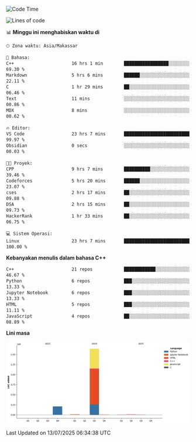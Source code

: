 <!--START_SECTION:waka-->
![Code Time](http://img.shields.io/badge/Code%20Time-336%20hrs%2039%20mins-blue)

![Lines of code](https://img.shields.io/badge/Sejak%20Hello%20World%20aku%20telah%20menulis-1.9%20million%20baris%20kode-blue)

📊 **Minggu ini menghabiskan waktu di** 

```text
🕑︎ Zona waktu: Asia/Makassar

💬 Bahasa: 
C++                      16 hrs 1 min        █████████████████░░░░░░░░   69.30 % 
Markdown                 5 hrs 6 mins        ██████░░░░░░░░░░░░░░░░░░░   22.11 % 
C                        1 hr 29 mins        ██░░░░░░░░░░░░░░░░░░░░░░░   06.46 % 
Text                     11 mins             ░░░░░░░░░░░░░░░░░░░░░░░░░   00.86 % 
MDX                      8 mins              ░░░░░░░░░░░░░░░░░░░░░░░░░   00.62 % 

🔥 Editor: 
VS Code                  23 hrs 7 mins       █████████████████████████   99.97 % 
Obsidian                 0 secs              ░░░░░░░░░░░░░░░░░░░░░░░░░   00.03 % 

🐱‍💻 Proyek: 
CPP                      9 hrs 7 mins        ██████████░░░░░░░░░░░░░░░   39.46 % 
Codeforces               5 hrs 20 mins       ██████░░░░░░░░░░░░░░░░░░░   23.07 % 
cses                     2 hrs 17 mins       ██░░░░░░░░░░░░░░░░░░░░░░░   09.88 % 
DSA                      2 hrs 15 mins       ██░░░░░░░░░░░░░░░░░░░░░░░   09.73 % 
HackerRank               1 hr 33 mins        ██░░░░░░░░░░░░░░░░░░░░░░░   06.75 % 

💻 Sistem Operasi: 
Linux                    23 hrs 7 mins       █████████████████████████   100.00 % 
```

**Kebanyakan menulis dalam bahasa C++** 

```text
C++                      21 repos            ████████████░░░░░░░░░░░░░   46.67 % 
Python                   6 repos             ███░░░░░░░░░░░░░░░░░░░░░░   13.33 % 
Jupyter Notebook         6 repos             ███░░░░░░░░░░░░░░░░░░░░░░   13.33 % 
HTML                     5 repos             ███░░░░░░░░░░░░░░░░░░░░░░   11.11 % 
JavaScript               4 repos             ██░░░░░░░░░░░░░░░░░░░░░░░   08.89 % 
```



**Lini masa**

![Lines of Code chart](https://raw.githubusercontent.com/yusuf601/yusuf601/main/assets/bar_graph.png)


 Last Updated on 13/07/2025 06:34:38 UTC
<!--END_SECTION:waka-->

